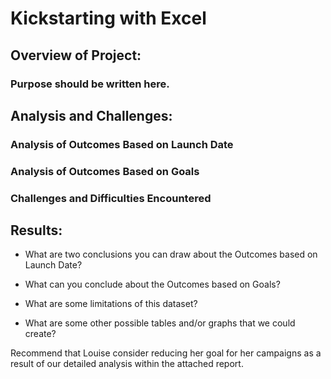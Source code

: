 # Kickstarting with Excel

## Overview of Project: 

### Purpose should be written here.

## Analysis and Challenges:

### Analysis of Outcomes Based on Launch Date

### Analysis of Outcomes Based on Goals

### Challenges and Difficulties Encountered

## Results:

- What are two conclusions you can draw about the Outcomes based on Launch Date?

- What can you conclude about the Outcomes based on Goals?

- What are some limitations of this dataset?

- What are some other possible tables and/or graphs that we could create?




Recommend that Louise consider reducing her goal for her campaigns as a result of our detailed analysis within the attached report.
